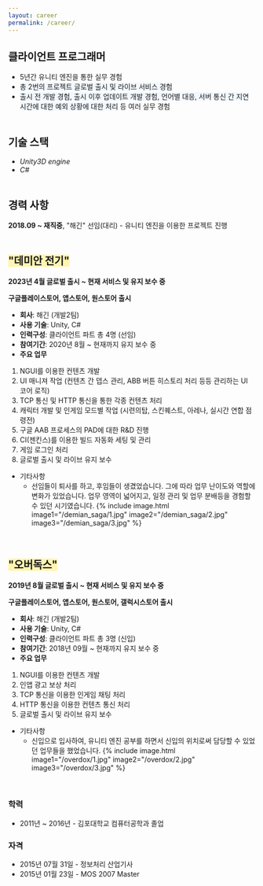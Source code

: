 ```yaml
---
layout: career
permalink: /career/
---
```


## 클라이언트 프로그래머
- 5년간 유니티 엔진을 통한 실무 경험
- <span style="background-color: #f1f8ff;">총 2번의 프로젝트 글로벌 출시 및 라이브 서비스 경험</span>
- <span style="background-color: #f1f8ff;">출시 전 개발 경험, 출시 이후 업데이트 개발 경험, 언어별 대응, 서버 통신 간 지연 시간에 대한 예외 상황에 대한 처리</span> 등 여러 실무 경험
<br><br>

## 기술 스택
* _Unity3D engine_
* _C#_
<br><br>

## 경력 사항
**2018.09 ~ 재직중**, "해긴" 선임(대리) - 유니티 엔진을 이용한 프로젝트 진행
<br><br>

## <span style="background-color: #fff5b1;">"데미안 전기"</span>
**2023년 4월 글로벌 출시 ~ 현재 서비스 및 유지 보수 중**

**구글플레이스토어, 앱스토어, 원스토어 출시**

 - **회사**: 해긴 (개발2팀)
 - **사용 기술**: Unity, C#
 - **인력구성**: 클라이언트 파트 총 4명 (선임)
 - **참여기간**: 2020년 8월 ~ 현재까지 유지 보수 중
 - **주요 업무**
  1. NGUI를 이용한 컨텐츠 개발
  2. UI 매니져 작업 (컨텐츠 간 뎁스 관리, ABB 버튼 히스토리 처리 등등 관리하는 UI 코어 로직)
  3. TCP 통신 및 HTTP 통신을 통한 각종 컨텐츠 처리
  4. 캐릭터 개발 및 인게임 모드별 작업 (시련의탑, 스킨퀘스트, 아레나, 실시간 연합 점령전)
  5. 구글 AAB 프로세스의 PAD에 대한 R&D 진행
  6. CI(젠킨스)를 이용한 빌드 자동화 세팅 및 관리
  7. 게임 로그인 처리
  8. 글로벌 출시 및 라이브 유지 보수
 - 기타사항
   - 선임들이 퇴사를 하고, 후임들이 생겼었습니다. 그에 따라 업무 난이도와 역할에 변화가 있었습니다. 업무 영역이 넓어지고, 일정 관리 및 업무 분배등을 경험할 수 있던 시기였습니다.
{% include image.html
  image1="/demian_saga/1.jpg"
  image2="/demian_saga/2.jpg"
  image3="/demian_saga/3.jpg"
%}
<br>

## <span style="background-color: #fff5b1;">"오버독스"</span>
**2019년 8월 글로벌 출시 ~ 현재 서비스 및 유지 보수 중**

**구글플레이스토어, 앱스토어, 원스토어, 갤럭시스토어 출시**

 - **회사**: 해긴 (개발2팀)
 - **사용 기술**: Unity, C#
 - **인력구성**: 클라이언트 파트 총 3명 (신입)
 - **참여기간**: 2018년 09월 ~ 현재까지 유지 보수 중
 - **주요 업무**
  1. NGUI를 이용한 컨텐츠 개발
  2. 인앱 광고 보상 처리
  3. TCP 통신을 이용한 인게임 채팅 처리
  4. HTTP 통신을 이용한 컨텐츠 통신 처리
  5. 글로벌 출시 및 라이브 유지 보수
 - 기타사항
   - 신입으로 입사하여, 유니티 엔진 공부를 하면서 신입의 위치로써 담당할 수 있었던 업무들을 했었습니다.
{% include image.html
  image1="/overdox/1.jpg"
  image2="/overdox/2.jpg"
  image3="/overdox/3.jpg"
%}
<br>

### 학력
 * 2011년 ~ 2016년 - 김포대학교 컴퓨터공학과 졸업
 
### 자격
 * 2015년 07월 31일 - 정보처리 산업기사
 * 2015년 01월 23일 - MOS 2007 Master